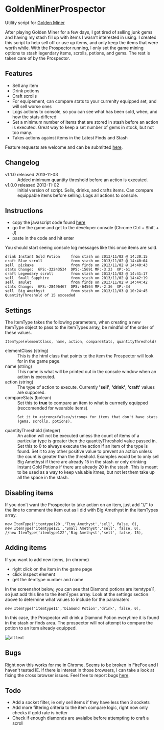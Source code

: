 GoldenMinerProspector
=====================

Utility script for [Golden Miner](http://goldenminer.org)

After playing Golden Miner for a few days, I got tired of selling junk gems and having my stash fill up with items I wasn't interested in using. I created this script to help sell off or use up items, and only keep the items that were worth while.
With the Prospector running, I only set the game mining options to stash legendary items, scrolls, potions, and gems. 
The rest is taken care of by the Prospector.

## Features

* Sell any item
* Drink potions
* Craft scrolls
* For equipement, can compare stats to your currenlty equipped set, and will sell worse ones
* Logs actions to console, so you can see what has been sold, when, and how the stats differed
* Set a minimum number of items that are stored in stash before an action is executed. Great way to keep a set number of gems in stock, but not too many.
* Takes actions against items in the Latest Finds and Stash

Feature requests are welcome and can be submitted [here](https://github.com/jarekb84/GoldenMinerProspector/issues).

## Changelog

<dl>
	<dt>v1.1.0 released 2013-11-03</dt>
	<dd>
		Added minimum quantity threshold before an action is executed.
	</dd>
	<dt>v1.0.0 released 2013-11-02</dt>
	<dd>
		Initial version of script. Sells, drinks, and crafts items. Can compare equippable items before selling. Logs all actions to console.
	</dd>
</dl>

## Instructions

* copy the javascript code found [here](https://raw.github.com/jarekb84/GoldenMinerProspector/master/Prospector.js)
* go the the game and get to the developer console (Chrome Ctrl + Shift + J)
* paste in the code and hit enter

You should start seeing console log messages like this once items are sold.
	
	drink Instant Gold Potion     from stash on 2013/11/02 @ 14:30:15
	craft Blue scroll             from stash on 2013/11/02 @ 14:40:04
	sell  pickaxe                 from finds on 2013/11/02 @ 14:40:43     stats Change:  GPS:-32243534  DPS:-15691 MF:-3.23  XP:-61 
	craft Legendary scroll        from stash on 2013/11/02 @ 14:41:17
	sell  Small Sapphire          from stash on 2013/11/02 @ 14:42:19
	sell  amulet                  from finds on 2013/11/02 @ 14:44:42     stats Change:  GPS:-28496467  DPS:-64564 MF:-2.36  XP:-34  
	sell  Big Amethyst            from stash on 2013/11/03 @ 10:24:45     QuantityThreshold of 15 exceeded

## Settings
The ItemType takes the following parameters, when creating a new ItemType object to pass to the itemTypes array, be mindful of the order of these values.
	
	ItemType(elementClass, name, action, compareStats, quantityThreshold)

<dl>
  <dt>elementClass (string)</dt>
  <dd>
  	This is the html class that points to the item the Prospector will look for in the game page.
  </dd>

  <dt>name (string)</dt>
  <dd>
  	This name is what will be printed out in the console window when an action is executed.
  </dd>

  <dt>action (string)</dt>
  <dd>
  	The type of action to execute. Currently <strong>'sell'</strong>, <strong>'drink'</strong>, <strong>'craft'</strong> values are suppored.
  </dd>

  <dt>compareStats (bolean)</dt>
  <dd>
  	Set this to <strong>true</strong> to compare an item to what is currnetly equipped (reccomended for wearable items).
  	
  	Set it to <strong>false</strong> for items that don't have stats (gems, scrolls, potions).
  </dd>

  <dt>quantityThreshold (integer)</dt>
  <dd>
  	An action will not be executed unless the count of items of a particular type is greater then the quantityThreshold value passed in. Set this to 0 to always execute the action if an item of the type is found. Set it to any other positive value to prevent an action unless the count is greater than the threshold. Examples would be to only sell Big Amethyst if there are already 15 in the stash or only drinking Instant Gold Potions if there are already 20 in the stash. This is meant to be used as a way to keep valuable itmes, but not let them take up all the space in the stash.
  </dd>
</dl>

## Disabling items

If you don't want the Prospector to take action on an item, just add "//" to the line to comment the item out as I did with Big Amethyst in the itemTypes array.
		
	new ItemType('itemtype120','Tiny Amethyst','sell', false, 0),
	new ItemType('itemtype121','Small Amethyst','sell', false, 0),
	//new ItemType('itemtype122','Big Amethyst','sell', false, 15),	
    
## Adding items

If you want to add new items, (in chrome)
* right click on the item in the game page
* click inspect element
* get the itemtype number and name


In the screenshot below, you can see that Diamond potions are itemtype11, so just add this line to the itemTypes array. Look at the settings section above to determine what values to include for the paramaters.
	
	new ItemType('itemtype11','Diamond Potion','drink', false, 0),

In this case, the Prospector will drink a Diamond Potion everytime it is found in the stash or finds area. The prospector will not attempt to compare the potion to an item already equipped.

![alt text](http://i.imgur.com/92kR9V2.png "Example of Chrome html")



## Bugs
Right now this works for me in Chrome. Seems to be broken in FireFox and I haven't tested IE. If there is interest in those browsers, I can take a look at fixing the cross browser issues.
Feel free to report bugs [here](https://github.com/jarekb84/GoldenMinerProspector/issues).

## Todo
* Add a socket filter, ie only sell items if they have less then 3 sockets
* Add more filtering criteria to the item compare logic, right now only checks if gold rate is better
* Check if enough diamonds are avaialbe before attempting to craft a scroll